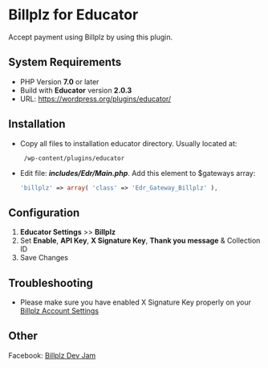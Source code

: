 # Billplz for Educator

Accept payment using Billplz by using this plugin.

## System Requirements
* PHP Version **7.0** or later
* Build with **Educator** version **2.0.3**
* URL: https://wordpress.org/plugins/educator/

## Installation

-  Copy all files to installation educator directory. Usually located at:
   ```
    /wp-content/plugins/educator
   ```
-  Edit file: __*includes/Edr/Main.php*__. Add this element to $gateways array:
    ```php
    'billplz' => array( 'class' => 'Edr_Gateway_Billplz' ),
    ```

## Configuration

1. **Educator Settings** >> **Billplz**
2. Set **Enable**, **API Key**, **X Signature Key**, **Thank you message** & Collection ID
3. Save Changes

## Troubleshooting

* Please make sure you have enabled X Signature Key properly on your [Billplz Account Settings](https://www.billplz.com/enterprise/setting)

## Other

Facebook: [Billplz Dev Jam](https://www.facebook.com/groups/billplzdevjam/)
